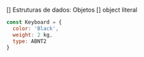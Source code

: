 [] Estruturas de dados: Objetos
  [] object literal
```js
const Keyboard = {
  color: 'Black',
  weight: 2 kg,
  type: ABNT2 
}

```